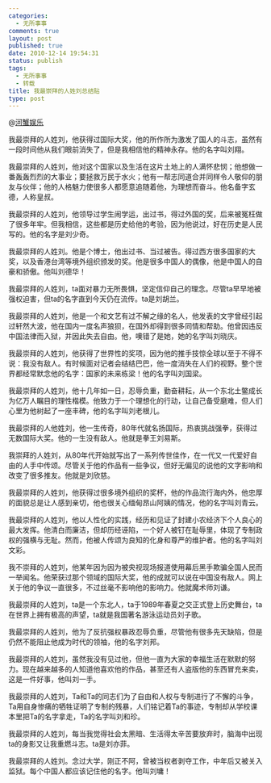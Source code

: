 ```yaml
--- 
categories: 
  - 无所事事
comments: true
layout: post
published: true
date: 2010-12-14 19:54:31
status: publish
tags: 
  - 无所事事
  - 转载
title: 我最崇拜的人姓刘总结贴
type: post
---
```

@<a href="http://hxyl.net/2010/12/12/xin-liu/" target="_blank">河蟹娱乐</a>
 
我最崇拜的人姓刘，他获得过国际大奖，他的所作所为激发了国人的斗志，虽然有一段时间他从我们眼前消失了，但是我相信他的精神永存。他的名字叫刘翔。

我最崇拜的人姓刘，他对这个国家以及生活在这片土地上的人满怀悲悯；他想做一番轰轰烈烈的大事业；要拯救万民于水火；他有一帮志同道合并同样令人敬仰的朋友与伙伴；他的人格魅力使很多人都愿意追随着他，为理想而奋斗。他名备字玄德，人称皇叔。

我最崇拜的人姓刘，他领导过学生闹学运，出过书，得过外国的奖，后来被冤枉做了很多年牢。但我相信，这些都是历史给他的考验，因为他说过，好在历史是人民写的。他的名字是刘少奇。

我最崇拜的人姓刘。他是个博士，他出过书、当过被告。得过西方很多国家的大奖，以及香港台湾等境外组织颁发的奖。他是很多中国人的偶像，他是中国人的自豪和骄傲。他叫刘德华！

我最崇拜的人姓刘，ta面对暴力无所畏惧，坚定信仰自己的理念。尽管ta早早地被强权迫害，但ta的名字直到今天仍在流传。ta是刘胡兰。

我最崇拜的人姓刘，他是一个和文艺有过不解之缘的名人，他发表的文字曾经引起过轩然大波，他在国内一度名声狼狈，在国外却得到很多同情和帮助。他曾因违反中国法律而入狱，并因此失去自由。他，噢错了是她，她的名字叫刘晓庆。

我最崇拜的人姓刘，他获得了世界性的奖项，因为他的推手技惊全球以至于不得不说：我没有敌人。有时候面对记者会结结巴巴，他一度消失在人们的视野。整个世界都经常默念他的名字：国家的未来栋梁！他的名字叫刘国梁。

我最崇拜的人姓刘，他十几年如一日，忍辱负重，勤奋耕耘，从一个东北土鳖成长为亿万人瞩目的理性楷模。他致力于一个理想化的行动，让自己备受磨难，但人们心里为他树起了一座丰碑，他的名字叫刘老根儿。

我最崇拜的人他姓刘，他一生传奇，80年代就名扬国际，热衷挑战强拳，获得过无数国际大奖。他的一生没有敌人。他就是拳王刘易斯。

我崇拜的人姓刘，从80年代开始就写出了一系列传世佳作，在一代又一代爱好自由的人手中传颂。尽管关于他的作品有一些争议，但好无偏见的说他的文字影响和改变了很多推友。他就是刘欣慈。

我最崇拜的人姓刘，他获得过很多境外组织的奖杯，他的作品流行海内外，他忠厚的面貌总是让人感到亲切，他也很关心缅甸昂山阿姨的情况，他的名字叫刘青云。

我最崇拜的人姓刘，他以人性化的实践，经历和见证了封建小农经济下个人良心的最大发挥。他清白而廉洁，但却历经诬陷，一个好人被钉在耻辱里，体现了专制政权的强横与无耻。然而，他被人传颂为良知的化身和尊严的维护者。他的名字叫刘文彩。

我不崇拜的人姓刘，他某年因为因为被央视现场报道使用幕后黑手欺骗全国人民而一举闻名。他荣获过那个领域的国际大奖，他的成就可以说在中国没有敌人。网上关于他的争议一直很多，不过丝毫不影响他的影响力。他就魔术师刘谦。

我最崇拜的人姓刘，ta是一个东北人，ta于1989年春夏之交正式登上历史舞台，ta在世界上拥有极高的声望，ta就是我国著名游泳运动员刘子歌。

我最崇拜的人姓刘，他为了反抗强权暴政忍辱负重，尽管他有很多先天缺陷，但是仍然不能阻止他成为时代的领袖，他的名字刘邦。

我最崇拜的人姓刘，虽然我没有见过他，但他一直为大家的幸福生活在默默的努力。现在越来越多的人知道他喜欢他的作品，甚至还有人盗版他的东西冒充来卖，这是一件好事，他叫刘一手。

我最崇拜的人姓刘，Ta和Ta的同志们为了自由和人权与专制进行了不懈的斗争，Ta用自身惨痛的牺牲证明了专制的残暴，人们铭记着Ta的事迹，专制却从学校课本里把Ta的名字拿走，Ta的名字叫刘和珍。

我最崇拜的人姓刘，每当我觉得社会太黑暗、生活得太辛苦要放弃时，脑海中出现ta的身影又让我重燃斗志。ta是刘亦菲。

我最崇拜的人姓刘。念过大学，刚正不阿，曾被当权者剥夺工作，中年后又被关入监狱。每个中国人都应该记住他的名字。他叫刘墉！

